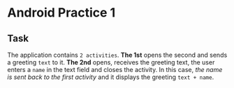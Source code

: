 # Android Practice 1

## Task

The application contains `2 activities`. **The 1st** opens the second and sends a greeting `text` to it. **The 2nd** opens, receives the greeting text, the user enters a `name` in the text field and closes the activity. In this case, _the name is sent back to the first activity_ and it displays the greeting `text + name`.